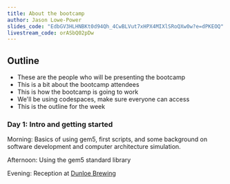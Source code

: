 ```yaml
---
title: About the bootcamp
author: Jason Lowe-Power
slides_code: "EdbGV3HLHNBKt0d94Qh_4CwBLVut7xHPX4MIXlSRoQXw0w?e=dPKEOQ"
livestream_code: orASbQ02pDw
---
```


## Outline

- These are the people who will be presenting the bootcamp
- This is a bit about the bootcamp attendees
- This is how the bootcamp is going to work
- We'll be using codespaces, make sure everyone can access
- This is the outline for the week

### Day 1: Intro and getting started

Morning: Basics of using gem5, first scripts, and some background on software development and computer architecture simulation.

Afternoon: Using the gem5 standard library

Evening: Reception at [Dunloe Brewing](https://dunloebrewing.com/)

